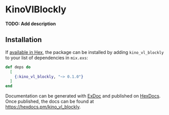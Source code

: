 # KinoVlBlockly

**TODO: Add description**

## Installation

If [available in Hex](https://hex.pm/docs/publish), the package can be installed
by adding `kino_vl_blockly` to your list of dependencies in `mix.exs`:

```elixir
def deps do
  [
    {:kino_vl_blockly, "~> 0.1.0"}
  ]
end
```

Documentation can be generated with [ExDoc](https://github.com/elixir-lang/ex_doc)
and published on [HexDocs](https://hexdocs.pm). Once published, the docs can
be found at <https://hexdocs.pm/kino_vl_blockly>.

